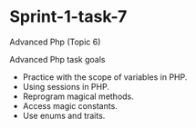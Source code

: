 # Sprint-1-task-7
Advanced Php (Topic 6)

Advanced Php task goals

- Practice with the scope of variables in PHP.
- Using sessions in PHP.
- Reprogram magical methods.
- Access magic constants.
- Use enums and traits.

